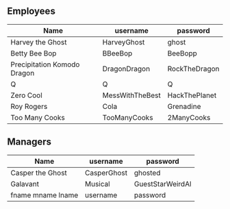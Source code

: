 ## Employees
| Name | username | password |
|---|---|---|
| Harvey the Ghost | HarveyGhost | ghost |
| Betty Bee Bop | BBeeBop | BeeBopp |
| Precipitation Komodo Dragon | DragonDragon | RockTheDragon |
| Q | Q | Q |
| Zero Cool | MessWithTheBest | HackThePlanet |
| Roy Rogers | Cola | Grenadine |
| Too Many Cooks | TooManyCooks | 2ManyCooks |


## Managers
| Name | username | password |
| --- | --- | --- |
| Casper the Ghost | CasperGhost | ghosted |
| Galavant | Musical | GuestStarWeirdAl
| fname mname lname | username | password |
